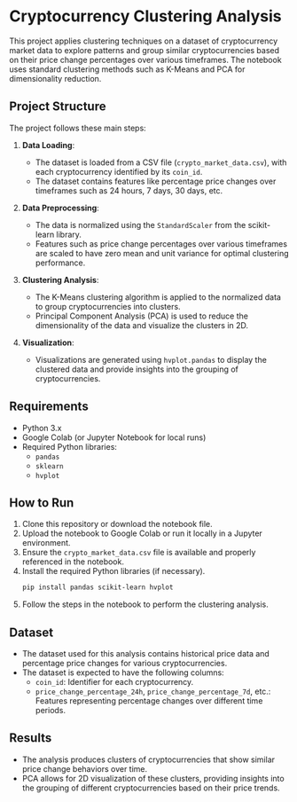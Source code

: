 
# Cryptocurrency Clustering Analysis

This project applies clustering techniques on a dataset of cryptocurrency market data to explore patterns and group similar cryptocurrencies based on their price change percentages over various timeframes. The notebook uses standard clustering methods such as K-Means and PCA for dimensionality reduction.

## Project Structure

The project follows these main steps:

1. **Data Loading**:
   - The dataset is loaded from a CSV file (`crypto_market_data.csv`), with each cryptocurrency identified by its `coin_id`.
   - The dataset contains features like percentage price changes over timeframes such as 24 hours, 7 days, 30 days, etc.

2. **Data Preprocessing**:
   - The data is normalized using the `StandardScaler` from the scikit-learn library.
   - Features such as price change percentages over various timeframes are scaled to have zero mean and unit variance for optimal clustering performance.

3. **Clustering Analysis**:
   - The K-Means clustering algorithm is applied to the normalized data to group cryptocurrencies into clusters.
   - Principal Component Analysis (PCA) is used to reduce the dimensionality of the data and visualize the clusters in 2D.

4. **Visualization**:
   - Visualizations are generated using `hvplot.pandas` to display the clustered data and provide insights into the grouping of cryptocurrencies.

## Requirements

- Python 3.x
- Google Colab (or Jupyter Notebook for local runs)
- Required Python libraries:
  - `pandas`
  - `sklearn`
  - `hvplot`

## How to Run

1. Clone this repository or download the notebook file.
2. Upload the notebook to Google Colab or run it locally in a Jupyter environment.
3. Ensure the `crypto_market_data.csv` file is available and properly referenced in the notebook.
4. Install the required Python libraries (if necessary).
   ```bash
   pip install pandas scikit-learn hvplot
   ```
5. Follow the steps in the notebook to perform the clustering analysis.

## Dataset

- The dataset used for this analysis contains historical price data and percentage price changes for various cryptocurrencies.
- The dataset is expected to have the following columns:
  - `coin_id`: Identifier for each cryptocurrency.
  - `price_change_percentage_24h`, `price_change_percentage_7d`, etc.: Features representing percentage changes over different time periods.

## Results

- The analysis produces clusters of cryptocurrencies that show similar price change behaviors over time.
- PCA allows for 2D visualization of these clusters, providing insights into the grouping of different cryptocurrencies based on their price trends.

